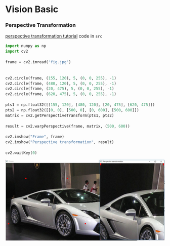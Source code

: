 # Vision Basic

### Perspective Transformation

[perspective transformation tutorial](https://pysource.com/2018/02/14/perspective-transformation-opencv-3-4-with-python-3-tutorial-13/)
code in ```src```


```python
import numpy as np
import cv2
 
frame = cv2.imread('fig.jpg')
 
 
cv2.circle(frame, (155, 120), 5, (0, 0, 255), -1)
cv2.circle(frame, (480, 120), 5, (0, 0, 255), -1)
cv2.circle(frame, (20, 475), 5, (0, 0, 255), -1)
cv2.circle(frame, (620, 475), 5, (0, 0, 255), -1)

pts1 = np.float32([[155, 120], [480, 120], [20, 475], [620, 475]])
pts2 = np.float32([[0, 0], [500, 0], [0, 600], [500, 600]])
matrix = cv2.getPerspectiveTransform(pts1, pts2)

result = cv2.warpPerspective(frame, matrix, (500, 600))

cv2.imshow("Frame", frame)
cv2.imshow("Perspective transformation", result)

cv2.waitKey(0)
```
![](https://raw.githubusercontent.com/yunlongdong/VisionBasic/master/src/pers_fig.jpg)
